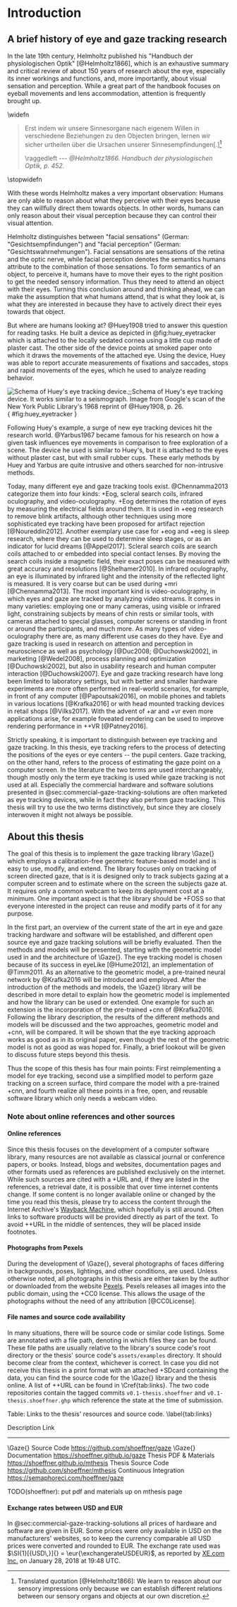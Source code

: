 # Introduction

## A brief history of eye and gaze tracking research

In the late 19th century, Helmholtz published his "Handbuch der physiologischen
Optik" [@Helmholtz1866], which is an exhaustive summary and critical review of
about 150 years of research about the eye, especially its inner workings and
functions, and, more importantly, about visual sensation and perception. While
a great part of the handbook focuses on eyeball movements and lens
accommodation, attention is frequently brought up.

\widefn

> Erst indem wir unsere Sinnesorgane nach eigenem Willen in verschiedene
> Beziehungen zu den Objecten bringen, lernen wir sicher urtheilen über die
> Ursachen unserer Sinnesempfindungen\[.\][^translationhelmholtz]
>
> \raggedleft --- <cite>@Helmholtz1866. Handbuch der physiologischen Optik,
> p. 452.</cite>


[^translationhelmholtz]: Translated quotation [@Helmholtz1866]: We learn to
  reason about our sensory impressions only because we can establish different
  relations between our sensory organs and objects at our own discretion.

\stopwidefn

With these words Helmholtz makes a very important observation: Humans are
only able to reason about what they perceive with their eyes because they
can willfully direct them towards objects. In other words,
humans can only reason about their visual perception because they can control
their visual attention.

Helmholtz distinguishes between "facial sensations" (German:
"Gesichtsempfindungen") and "facial perception" (German:
"Gesichtswahrnehmungen"). Facial sensations are sensations of the retina and
the optic nerve, while facial perception denotes the semantics humans attribute
to the combination of those sensations. To form semantics of an object, to
perceive it, humans have to move their eyes to the right position to get the
needed sensory information. Thus they need to attend an object with their eyes.
Turning this conclusion around and thinking ahead, we can make the assumption that
what humans attend, that is what they look at, is what they are interested in because
they have to actively direct their eyes towards that object.

But where are humans looking at? @Huey1908 tried to answer this question for
reading tasks. He built a device as depicted in @fig:huey_eyetracker which is attached to
the locally sedated cornea using a little cup made of plaster cast. The other
side of the device points at smoked paper onto which it draws the movements of
the attached eye. Using the device, Huey was able to report accurate
measurements of fixations and saccades, stops and rapid movements of the
eyes, which he used to analyze reading behavior.

![Schema of Huey's eye tracking device.;;Schema of Huey's eye tracking device.
It works similar to a seismograph. Image from Google's scan of the New York
Public Library's 1968 reprint of
@Huey1908, p. 26.](huey_eyetracker.png){ #fig:huey_eyetracker }

Following Huey's example, a surge of new eye tracking devices hit the research
world. @Yarbus1967 became famous for his research on how a given task
influences eye movements in comparison to free exploration of a scene. The device he
used is similar to Huey's, but it is attached to the eyes without plaster cast,
but with small rubber cups. These early methods by Huey and Yarbus are quite
intrusive and others searched for non-intrusive methods.

Today, many different eye and gaze tracking tools exist. @Chennamma2013
categorize them into four kinds: +Eog, scleral search coils, infrared
oculography, and video-oculography. +Eog determines the rotation of eyes by
measuring the electrical fields around them. It is used in +eeg research to
remove blink artifacts, although other techniques using more sophisticated eye
tracking have been proposed for artifact rejection [@Noureddin2012]. Another
exemplary use case for +eog and +eeg is sleep research, where they can be used
to determine sleep stages, or as an indicator for lucid dreams [@Appel2017].
Scleral search coils are search coils attached to or embedded into special
contact lenses. By moving the search coils inside a magnetic field, their exact
poses can be measured with great accuracy and resolutions [@Shelhamer2010].
In infrared oculography, an eye is illuminated by infrared light and the
intensity of the reflected light is measured. It is very coarse but can be used
during +mri [@Chennamma2013]. The most important kind is video-oculography,
in which eyes and gaze are tracked by analyzing video streams. It comes in many
varieties: employing one or many cameras, using visible or infrared light,
constraining subjects by means of chin rests or similar tools, with cameras
attached to special glasses, computer screens or standing in front or around
the participants, and much more. As many types of video-oculography there are,
as many different use cases do they have. Eye and gaze tracking is used in
research on attention and perception in neuroscience as well as psychology
[@Duc2008; @Duchowski2002], in marketing [@Wedel2008], process planning and
optimization [@Duchowski2002], but also in usability research and human
computer interaction [@Duchowski2007]. Eye and gaze tracking research have long
been limited to laboratory settings, but with better and smaller hardware
experiments are more often performed in real-world scenarios, for example, in
front of any computer [@Papoutsaki2016], on mobile phones and tablets in various
locations [@Krafka2016] or with head mounted tracking devices in retail shops
[@Vilks2017]. With the advent of +ar and +vr even more
applications arise, for example foveated rendering can be used to improve rendering
performance in ++VR [@Patney2016].

Strictly speaking, it is important to distinguish between eye tracking and gaze tracking.
In this thesis, eye tracking refers to the process of detecting the
positions of the eyes or eye centers -- the pupil centers. Gaze tracking, on the
other hand, refers to the process of estimating the gaze point on a computer
screen. In the literature the two terms are used interchangeably, though mostly only the
term eye tracking is used while gaze tracking is not used at all. Especially
the commercial hardware and software solutions presented in
@sec:commercial-gaze-tracking-solutions are often marketed as eye tracking
devices, while in fact they also perform gaze tracking. This thesis will try to
use the two terms distinctively, but since they are closely interwoven it might not
always be possible.


## About this thesis

The goal of this thesis is to implement the gaze tracking library \Gaze{} which employs
a calibration-free geometric feature-based model and is easy to use, modify, and extend. The
library focuses only on tracking of screen directed gaze, that is it is designed only
to track subjects gazing at a computer screen and to estimate where on the screen
the subjects gaze at. It requires only a common webcam to keep its
deployment cost at a minimum. One important aspect is that the library
should be +FOSS so that everyone interested in the project can reuse and
modify parts of it for any purpose.

In the first part, an overview of the current state of the art
in eye and gaze tracking hardware and software will be established, and different open source eye and gaze tracking
solutions will be briefly evaluated. Then the methods
and models will be presented, starting with the geometric model used in
and the architecture of \Gaze{}.
The eye tracking model is chosen because of its success in eyeLike
[@Hume2012], an implementation of @Timm2011. As an alternative to the
geometric model, a pre-trained neural network by @Krafka2016 will be
introduced and employed. After the introduction of the methods and models, the \Gaze{} library
will be described in more detail to explain how the geometric model is
implemented and how the library can be used or extended. One example for such
an extension is the incorporation of the pre-trained +cnn of @Krafka2016.
Following the library description, the results of the different methods and
models will be discussed and the two approaches, geometric model and +cnn, will
be compared. It will be shown that the eye tracking approach works as good as
in its original paper, even though the rest of the geometric model
is not as good as was hoped for. Finally, a brief lookout will be given to
discuss future steps beyond this thesis.

Thus the scope of this thesis has four main points: First reimplementing a
model for eye tracking, second use a simplified model to perform gaze tracking
on a screen surface, third compare the model with a pre-trained +cnn, and
fourth realize all these points in a free, open, and reusable software library
which only needs a webcam video.


### Note about online references and other sources


#### Online references

Since this thesis focuses on the development of a computer software
library, many resources are not available as classical journal or conference
papers, or books. Instead, blogs and websites, documentation pages and other
formats used as references are published exclusively on the internet. While
such sources are cited with a +URL and, if they are listed in the references, a retrieval
date, it is possible that over time internet contents change. If some content is no
longer available online or changed by the time you read this thesis, please try
to access the content through the Internet Archive's [Wayback
Machine](https://archive.org/web), which hopefully is still around. Often links to software products
will be provided directly as part of the text. To avoid ++URL in the
middle of sentences, they will be placed inside footnotes.


#### Photographs from Pexels

During the development of \Gaze{}, several photographs of faces differing in
backgrounds, poses, lightings, and other conditions, are used. Unless otherwise
noted, all photographs in this thesis are either taken by the author or
downloaded from the website [Pexels](https://pexels.com). Pexels releases all
images into the public domain, using the +CC0 license. This allows
the usage of the photographs without the need of any attribution [@CC0License].


#### File names and source code availability

In many situations, there will be source code or similar code listings. Some are
annotated with a file path, denoting in which files they can be found. These
file paths are usually relative to the library's source code's root directory or
the thesis' source code's `assets/examples` directory. It should become clear
from the context, whichever is correct. In case you did not receive this thesis
in a print format with an attached +SDcard containing the data, you can find the source code for the
\Gaze{} library and the thesis online.
A list of ++URL can be found in \Cref{tab:links}. The two code repositories
contain the tagged commits `v0.1-thesis.shoeffner` and `v0.1-thesis.shoeffner.ghp`
which reference the state at the time of submission.

Table: Links to the thesis' resources and source code. \label{tab:links}

Description            Link
---------------------- ------------------------------------------
\Gaze{} Source Code    https://github.com/shoeffner/gaze
\Gaze{} Documentation  https://shoeffner.github.io/gaze
Thesis PDF & Materials https://shoeffner.github.io/mthesis
Thesis Source Code     https://github.com/shoeffner/mthesis
Continuous Integration https://semaphoreci.com/hoeffner/gaze

TODO(shoeffner): put pdf and materials up on mthesis page


#### Exchange rates between USD and EUR

In @sec:commercial-gaze-tracking-solutions all prices of hardware and
software are given in EUR. Some prices were only available in USD on the
manufacturers' websites, so to keep the currency comparable all USD prices were
converted and rounded to EUR. The exchange rate used was $\SI{1}[{USD\,}]{} =
\eur{\exchangerateUSDEUR}$, as reported by [XE.com Inc.](https://xe.com) on January 28, 2018 at
19:48 UTC.
